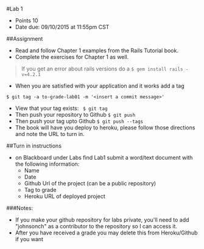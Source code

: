 #Lab 1
* Points 10
* Date due: 09/10/2015 at 11:55pm CST

##Assignment
* Read and follow Chapter 1 examples from the Rails Tutorial book.
* Complete the exercises for Chapter 1 as well.
> If you get an error about rails versions do a ```$ gem install rails -v=4.2.1```
* When you are satisfied with your application and it works add a tag 

```
$ git tag -a to-grade-lab01 -m '<insert a commit message>'
```

* View that your tag exists: ``` $ git tag``` 
* Then push your repository to Github ```$ git push```
* Then push your tag upto Github ```$ git push --tags ```
* The book will have you deploy to heroku, please follow those directions and note the URL to turn in.



##Turn in instructions
* on Blackboard under Labs find Lab1 submit a word/text document with the following information:
  * Name
  * Date
  * Github Url of the project (can be a public repository)
  * Tag to grade
  * Heroku URL of deployed project
  
###Notes:
* If you make your github repository for labs private, you'll need to add "johnsonch" as a contributor to the repository so I can access it.
* After you have received a grade you may delete this from Heroku/Github if you want
